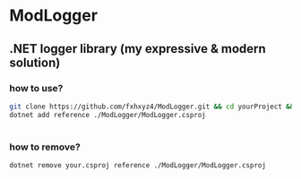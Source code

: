 # ModLogger
## .NET logger library (my expressive & modern solution) 

### how to use?
```sh
git clone https://github.com/fxhxyz4/ModLogger.git && cd yourProject &&
dotnet add reference ./ModLogger/ModLogger.csproj
```

#

### how to remove?
```sh
dotnet remove your.csproj reference ./ModLogger/ModLogger.csproj
```

